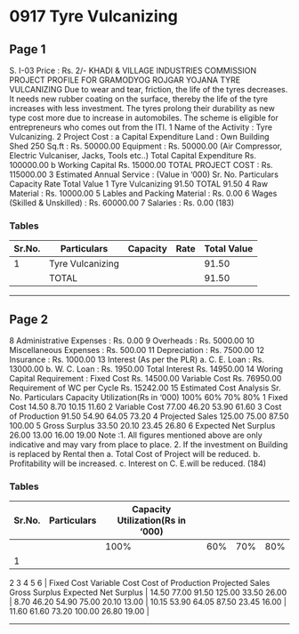 # 0917 Tyre Vulcanizing

## Page 1

S. I-03 Price : Rs. 2/- KHADI & VILLAGE INDUSTRIES COMMISSION PROJECT PROFILE FOR GRAMODYOG ROJGAR YOJANA TYRE VULCANIZING Due to wear and tear, friction, the life of the tyres decreases. It needs new rubber coating on the surface, thereby the life of the tyre increases with less investment. The tyres prolong their durability as new type cost more due to increase in automobiles. The scheme is eligible for entrepreneurs who comes out from the ITI. 1 Name of the Activity : Tyre Vulcanizing. 2 Project Cost : a Capital Expenditure Land : Own Building Shed 250 Sq.ft : Rs. 50000.00 Equipment : Rs. 50000.00 (Air Compressor, Electric Vulcaniser, Jacks, Tools etc..) Total Capital Expenditure Rs. 100000.00 b Working Capital Rs. 15000.00 TOTAL PROJECT COST : Rs. 115000.00 3 Estimated Annual Service : (Value in ‘000) Sr. No. Particulars Capacity Rate Total Value 1 Tyre Vulcanizing 91.50 TOTAL 91.50 4 Raw Material : Rs. 10000.00 5 Lables and Packing Material : Rs. 0.00 6 Wages (Skilled & Unskilled) : Rs. 60000.00 7 Salaries : Rs. 0.00 (183)

### Tables

| Sr.No. | Particulars | Capacity | Rate | Total Value |
|---|---|---|---|---|
| 1 | Tyre Vulcanizing |  |  | 91.50 |
|  | TOTAL |  |  | 91.50 |

---

## Page 2

8 Administrative Expenses : Rs. 0.00 9 Overheads : Rs. 5000.00 10 Miscellaneous Expenses : Rs. 500.00 11 Depreciation : Rs. 7500.00 12 Insurance : Rs. 1000.00 13 Interest (As per the PLR) a. C. E. Loan : Rs. 13000.00 b. W. C. Loan : Rs. 1950.00 Total Interest Rs. 14950.00 14 Woring Capital Requirement : Fixed Cost Rs. 14500.00 Variable Cost Rs. 76950.00 Requirement of WC per Cycle Rs. 15242.00 15 Estimated Cost Analysis Sr. No. Particulars Capacity Utilization(Rs in ‘000) 100% 60% 70% 80% 1 Fixed Cost 14.50 8.70 10.15 11.60 2 Variable Cost 77.00 46.20 53.90 61.60 3 Cost of Production 91.50 54.90 64.05 73.20 4 Projected Sales 125.00 75.00 87.50 100.00 5 Gross Surplus 33.50 20.10 23.45 26.80 6 Expected Net Surplus 26.00 13.00 16.00 19.00 Note :1. All figures mentioned above are only indicative and may vary from place to place. 2. If the investment on Building is replaced by Rental then a. Total Cost of Project will be reduced. b. Profitability will be increased. c. Interest on C. E.will be reduced. (184)

### Tables

| Sr.No. | Particulars | Capacity Utilization(Rs in ‘000) |  |  |  |
|---|---|---|---|---|---|
|  |  | 100% | 60% | 70% | 80% |
| 1
2
3
4
5
6 | Fixed Cost
Variable Cost
Cost of Production
Projected Sales
Gross Surplus
Expected Net Surplus | 14.50
77.00
91.50
125.00
33.50
26.00 | 8.70
46.20
54.90
75.00
20.10
13.00 | 10.15
53.90
64.05
87.50
23.45
16.00 | 11.60
61.60
73.20
100.00
26.80
19.00 |

---
